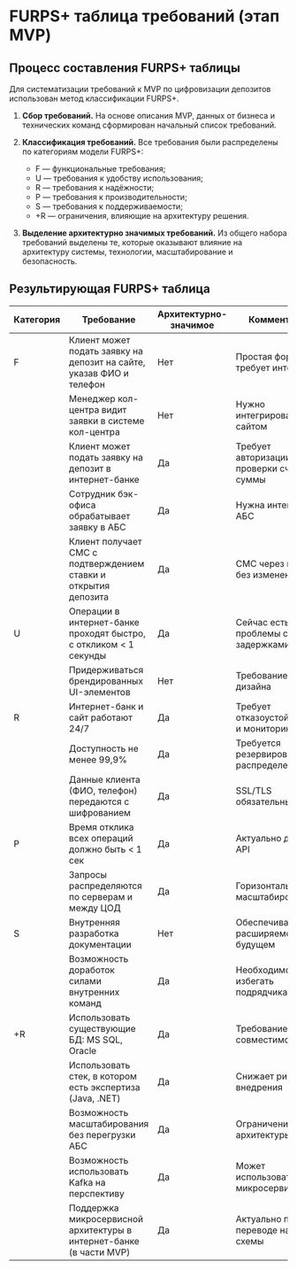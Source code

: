 # FURPS+ таблица требований (этап MVP)

## Процесс составления FURPS+ таблицы

Для систематизации требований к MVP по цифровизации депозитов использован метод классификации FURPS+.

1. **Сбор требований.** На основе описания MVP, данных от бизнеса и технических команд сформирован начальный список
   требований.

2. **Классификация требований.** Все требования были распределены по категориям модели FURPS+:
    - F — функциональные требования;
    - U — требования к удобству использования;
    - R — требования к надёжности;
    - P — требования к производительности;
    - S — требования к поддерживаемости;
    - +R — ограничения, влияющие на архитектуру решения.

3. **Выделение архитектурно значимых требований.** Из общего набора требований выделены те, которые оказывают влияние на
   архитектуру системы, технологии, масштабирование и безопасность.

   
## Результирующая FURPS+ таблица

| Категория | Требование                                                                 | Архитектурно-значимое | Комментарий |
|-----------|----------------------------------------------------------------------------|------------------------|-------------|
| F         | Клиент может подать заявку на депозит на сайте, указав ФИО и телефон       | Нет                    | Простая форма, не требует интеграции |
|           | Менеджер кол-центра видит заявки в системе кол-центра                      | Нет                    | Нужно интегрировать с сайтом |
|           | Клиент может подать заявку на депозит в интернет-банке                     | Да                     | Требует авторизации, проверки счёта и суммы |
|           | Сотрудник бэк-офиса обрабатывает заявку в АБС                              | Да                     | Нужна интеграция с АБС |
|           | Клиент получает СМС с подтверждением ставки и открытия депозита            | Да                     | СМС через шлюз, без изменений ядра |
| U         | Операции в интернет-банке проходят быстро, с откликом < 1 секунды          | Да                     | Сейчас есть проблемы с задержками |
|           | Придерживаться брендированных UI-элементов                                 | Нет                    | Требование дизайна |
| R         | Интернет-банк и сайт работают 24/7                                         | Да                     | Требует отказоустойчивости и мониторинга |
|           | Доступность не менее 99,9%                                                 | Да                     | Требуется резервирование и распределение |
|           | Данные клиента (ФИО, телефон) передаются с шифрованием                     | Да                     | SSL/TLS обязательны |
| P         | Время отклика всех операций должно быть < 1 сек                            | Да                     | Актуально для UI и API |
|           | Запросы распределяются по серверам и между ЦОД                             | Да                     | Горизонтальное масштабирование |
| S         | Внутренняя разработка документации                                         | Нет                    | Обеспечивает расширяемость в будущем |
|           | Возможность доработок силами внутренних команд                             | Да                     | Необходимость избегать подрядчика |
| +R        | Использовать существующие БД: MS SQL, Oracle                               | Да                     | Требование совместимости |
|           | Использовать стек, в котором есть экспертиза (Java, .NET)                  | Да                     | Снижает риски внедрения |
|           | Возможность масштабирования без перегрузки АБС                             | Да                     | Ограничение архитектуры |
|           | Возможность использовать Kafka на перспективу                              | Да                     | Может использоваться в микросервисах |
|           | Поддержка микросервисной архитектуры в интернет-банке (в части MVP)        | Да                     | Актуально при переводе на новые схемы |
